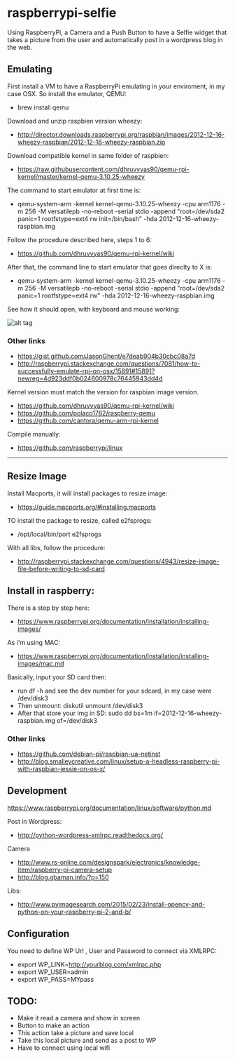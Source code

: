 # raspberrypi-selfie

Using RaspberryPi, a Camera and a Push Button to have a Selfie widget that takes a picture from the user and automatically post in a wordpress blog in the web. 


## Emulating

First install a VM to have a RaspberryPi emulating in your enviroment, in my case OSX. So install the emulator, QEMU:

* brew install qemu

Download and unzip raspbien version wheezy:

* http://director.downloads.raspberrypi.org/raspbian/images/2012-12-16-wheezy-raspbian/2012-12-16-wheezy-raspbian.zip

Download compatible kernel in same folder of raspbien:

* https://raw.githubusercontent.com/dhruvvyas90/qemu-rpi-kernel/master/kernel-qemu-3.10.25-wheezy


The command to start emulator at first time is:

* qemu-system-arm -kernel kernel-qemu-3.10.25-wheezy -cpu arm1176 -m 256 -M versatilepb -no-reboot -serial stdio -append "root=/dev/sda2 panic=1 rootfstype=ext4 rw init=/bin/bash" -hda 2012-12-16-wheezy-raspbian.img


Follow the procedure described here, steps 1 to 6:

* https://github.com/dhruvvyas90/qemu-rpi-kernel/wiki

After that, the command line to start emulator that goes direclty to X is:

* qemu-system-arm -kernel kernel-qemu-3.10.25-wheezy -cpu arm1176 -m 256 -M versatilepb -no-reboot -serial stdio -append "root=/dev/sda2 panic=1 rootfstype=ext4 rw" -hda 2012-12-16-wheezy-raspbian.img


See how it should open, with keyboard and mouse working:

![alt tag](https://raw.github.com/mariohmol/raspberrypi-selfie/master/docs/emulator.png)



### Other links

* https://gist.github.com/JasonGhent/e7deab904b30cbc08a7d
* http://raspberrypi.stackexchange.com/questions/7081/how-to-successfully-emulate-rpi-on-osx/15891#15891?newreg=4d923ddf0b024600978c76445943dd4d


Kernel version must match the version for raspbian image version.

* https://github.com/dhruvvyas90/qemu-rpi-kernel/wiki
* https://github.com/polaco1782/raspberry-qemu
* https://github.com/cantora/qemu-arm-rpi-kernel

Compile manually:

* https://github.com/raspberrypi/linux



----



## Resize Image

Install Macports, it will install packages to resize image:

* https://guide.macports.org/#installing.macports

TO install the package to resize, called e2fsprogs:

* /opt/local/bin/port e2fsprogs

With all libs, follow the procedure:

* http://raspberrypi.stackexchange.com/questions/4943/resize-image-file-before-writing-to-sd-card



## Install in raspberry:

There is a step by step here:

* https://www.raspberrypi.org/documentation/installation/installing-images/

As i'm using MAC:

* https://www.raspberrypi.org/documentation/installation/installing-images/mac.md

Basically, input your SD card then:

* run df -h and see the dev number for your sdcard, in my case were /dev/disk3
* Then unmount: diskutil unmount /dev/disk3
* After that store your img in SD: sudo dd bs=1m if=2012-12-16-wheezy-raspbian.img of=/dev/disk3


### Other links

* https://github.com/debian-pi/raspbian-ua-netinst
* http://blog.smalleycreative.com/linux/setup-a-headless-raspberry-pi-with-raspbian-jessie-on-os-x/


## Development

https://www.raspberrypi.org/documentation/linux/software/python.md

Post in Wordpress:

* http://python-wordpress-xmlrpc.readthedocs.org/

Camera

* http://www.rs-online.com/designspark/electronics/knowledge-item/raspberry-pi-camera-setup
* http://blog.gbaman.info/?p=150

Libs:

* http://www.pyimagesearch.com/2015/02/23/install-opencv-and-python-on-your-raspberry-pi-2-and-b/ 


## Configuration

You need to define WP Url , User and Password to connect via XMLRPC:

* export WP_LINK=http://yourblog.com/xmlrpc.php
* export WP_USER=admin
* export WP_PASS=MYpass

## TODO: 

* Make it read a camera and show in screen
* Button to make an action
* This action take a picture and save local
* Take this local picture and send as a post to WP
* Have to connect using local wifi

